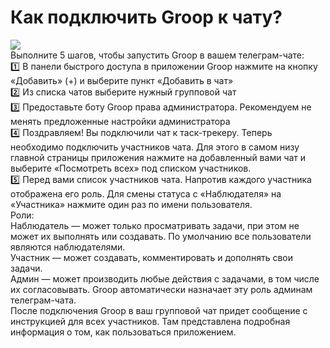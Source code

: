 # Как подключить Groop к чату?
![](https://svestudio.github.io/my-knowledge-base/assets/Frame5.png)  
Выполните 5 шагов, чтобы запустить Groop в вашем телеграм-чате:  
1️⃣ В панели быстрого доступа в приложении Groop нажмите на кнопку «Добавить» (+) и выберите пункт «Добавить в чат»  
2️⃣ Из списка чатов выберите нужный групповой чат  
3️⃣ Предоставьте боту Groop права администратора. Рекомендуем не менять предложенные настройки администратора  
4️⃣ Поздравляем! Вы подключили чат к таск-трекеру. Теперь необходимо подключить участников чата. Для этого в самом низу главной страницы приложения нажмите на добавленный вами чат и выберите «Посмотреть всех» под списком участников.  
5️⃣ Перед вами список участников чата. Напротив каждого участника отображена его роль. Для смены статуса с «Наблюдателя» на «Участника» нажмите один раз по имени пользователя.  
Роли:  
Наблюдатель — может только просматривать задачи, при этом не может их выполнять или создавать. По умолчанию все пользователи являются наблюдателями.  
Участник — может создавать, комментировать и дополнять свои задачи.  
Админ — может производить любые действия с задачами, в том числе их согласовывать. Groop автоматически назначает эту роль админам телеграм-чата.  
После подключения Groop в ваш групповой чат придет сообщение с инструкцией для всех участников. Там представлена подробная информация о том, как пользоваться приложением.


